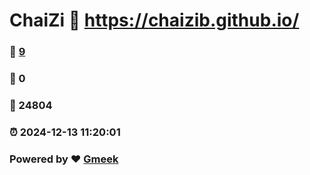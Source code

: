 # ChaiZi :link: https://chaizib.github.io/ 
### :page_facing_up: [9](https://chaizib.github.io//tag.html) 
### :speech_balloon: 0 
### :hibiscus: 24804 
### :alarm_clock: 2024-12-13 11:20:01 
### Powered by :heart: [Gmeek](https://github.com/Meekdai/Gmeek)
